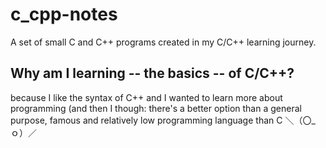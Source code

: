 # c_cpp-notes
A set of small C and C++ programs created in my C/C++ learning journey.

## Why am I learning -- the basics -- of C/C++?
because I like the syntax of C++ and I wanted to learn more about programming (and then I though: there's a better option than a general purpose, famous and relatively low programming language than C ＼（〇_ｏ）／
